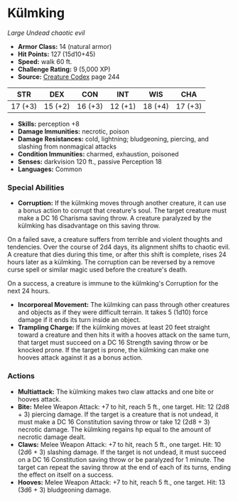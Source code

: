# Külmking

*Large* *Undead* *chaotic evil*

- **Armor Class:** 14 (natural armor)
- **Hit Points:** 127 (15d10+45)
- **Speed:** walk 60 ft.
- **Challenge Rating:** 9 (5,000 XP)
- **Source:** [Creature Codex](https://koboldpress.com/kpstore/product/creature-codex-for-5th-edition-dnd) page 244

| STR | DEX | CON | INT | WIS | CHA |
| --- | --- | --- | --- | --- | --- |
| 17 (+3) | 15 (+2) | 16 (+3) | 12 (+1) | 18 (+4) | 17 (+3) |

- **Skills:** perception +8
- **Damage Immunities:** necrotic, poison
- **Damage Resistances:** cold, lightning; bludgeoning, piercing, and slashing from nonmagical attacks
- **Condition Immunities:** charmed, exhaustion, poisoned
- **Senses:** darkvision 120 ft., passive Perception 18
- **Languages:** Common
### Special Abilities
- **Corruption:** If the külmking moves through another creature, it can use a bonus action to corrupt that creature's soul. The target creature must make a DC 16 Charisma saving throw. A creature paralyzed by the külmking has disadvantage on this saving throw. 

On a failed save, a creature suffers from terrible and violent thoughts and tendencies. Over the course of 2d4 days, its alignment shifts to chaotic evil. A creature that dies during this time, or after this shift is complete, rises 24 hours later as a külmking. The corruption can be reversed by a remove curse spell or similar magic used before the creature's death. 

On a success, a creature is immune to the külmking's Corruption for the next 24 hours.
- **Incorporeal Movement:** The külmking can pass through other creatures and objects as if they were difficult terrain. It takes 5 (1d10) force damage if it ends its turn inside an object.
- **Trampling Charge:** If the külmking moves at least 20 feet straight toward a creature and then hits it with a hooves attack on the same turn, that target must succeed on a DC 16 Strength saving throw or be knocked prone. If the target is prone, the külmking can make one hooves attack against it as a bonus action.
### Actions
- **Multiattack:** The külmking makes two claw attacks and one bite or hooves attack.
- **Bite:** Melee Weapon Attack: +7 to hit, reach 5 ft., one target. Hit: 12 (2d8 + 3) piercing damage. If the target is a creature that is not undead, it must make a DC 16 Constitution saving throw or take 12 (2d8 + 3) necrotic damage. The külmking regains hp equal to the amount of necrotic damage dealt.
- **Claws:** Melee Weapon Attack: +7 to hit, reach 5 ft., one target. Hit: 10 (2d6 + 3) slashing damage. If the target is not undead, it must succeed on a DC 16 Constitution saving throw or be paralyzed for 1 minute. The target can repeat the saving throw at the end of each of its turns, ending the effect on itself on a success.
- **Hooves:** Melee Weapon Attack: +7 to hit, reach 5 ft., one target. Hit: 13 (3d6 + 3) bludgeoning damage.


